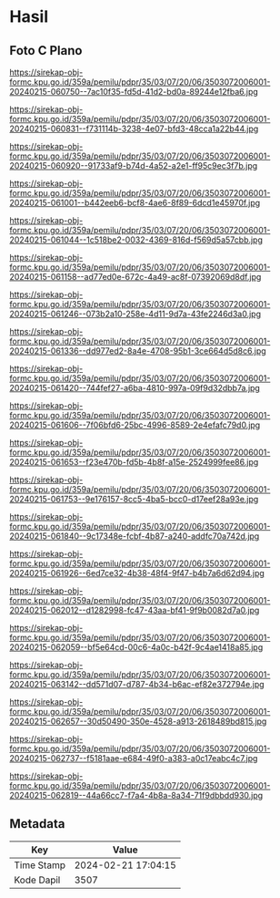 # Hasil

## Foto C Plano

https://sirekap-obj-formc.kpu.go.id/359a/pemilu/pdpr/35/03/07/20/06/3503072006001-20240215-060750--7ac10f35-fd5d-41d2-bd0a-89244e12fba6.jpg

https://sirekap-obj-formc.kpu.go.id/359a/pemilu/pdpr/35/03/07/20/06/3503072006001-20240215-060831--f731114b-3238-4e07-bfd3-48cca1a22b44.jpg

https://sirekap-obj-formc.kpu.go.id/359a/pemilu/pdpr/35/03/07/20/06/3503072006001-20240215-060920--91733af9-b74d-4a52-a2e1-ff95c9ec3f7b.jpg

https://sirekap-obj-formc.kpu.go.id/359a/pemilu/pdpr/35/03/07/20/06/3503072006001-20240215-061001--b442eeb6-bcf8-4ae6-8f89-6dcd1e45970f.jpg

https://sirekap-obj-formc.kpu.go.id/359a/pemilu/pdpr/35/03/07/20/06/3503072006001-20240215-061044--1c518be2-0032-4369-816d-f569d5a57cbb.jpg

https://sirekap-obj-formc.kpu.go.id/359a/pemilu/pdpr/35/03/07/20/06/3503072006001-20240215-061158--ad77ed0e-672c-4a49-ac8f-07392069d8df.jpg

https://sirekap-obj-formc.kpu.go.id/359a/pemilu/pdpr/35/03/07/20/06/3503072006001-20240215-061246--073b2a10-258e-4d11-9d7a-43fe2246d3a0.jpg

https://sirekap-obj-formc.kpu.go.id/359a/pemilu/pdpr/35/03/07/20/06/3503072006001-20240215-061336--dd977ed2-8a4e-4708-95b1-3ce664d5d8c6.jpg

https://sirekap-obj-formc.kpu.go.id/359a/pemilu/pdpr/35/03/07/20/06/3503072006001-20240215-061420--744fef27-a6ba-4810-997a-09f9d32dbb7a.jpg

https://sirekap-obj-formc.kpu.go.id/359a/pemilu/pdpr/35/03/07/20/06/3503072006001-20240215-061606--7f06bfd6-25bc-4996-8589-2e4efafc79d0.jpg

https://sirekap-obj-formc.kpu.go.id/359a/pemilu/pdpr/35/03/07/20/06/3503072006001-20240215-061653--f23e470b-fd5b-4b8f-a15e-2524999fee86.jpg

https://sirekap-obj-formc.kpu.go.id/359a/pemilu/pdpr/35/03/07/20/06/3503072006001-20240215-061753--9e176157-8cc5-4ba5-bcc0-d17eef28a93e.jpg

https://sirekap-obj-formc.kpu.go.id/359a/pemilu/pdpr/35/03/07/20/06/3503072006001-20240215-061840--9c17348e-fcbf-4b87-a240-addfc70a742d.jpg

https://sirekap-obj-formc.kpu.go.id/359a/pemilu/pdpr/35/03/07/20/06/3503072006001-20240215-061926--6ed7ce32-4b38-48f4-9f47-b4b7a6d62d94.jpg

https://sirekap-obj-formc.kpu.go.id/359a/pemilu/pdpr/35/03/07/20/06/3503072006001-20240215-062012--d1282998-fc47-43aa-bf41-9f9b0082d7a0.jpg

https://sirekap-obj-formc.kpu.go.id/359a/pemilu/pdpr/35/03/07/20/06/3503072006001-20240215-062059--bf5e64cd-00c6-4a0c-b42f-9c4ae1418a85.jpg

https://sirekap-obj-formc.kpu.go.id/359a/pemilu/pdpr/35/03/07/20/06/3503072006001-20240215-063142--dd571d07-d787-4b34-b6ac-ef82e372794e.jpg

https://sirekap-obj-formc.kpu.go.id/359a/pemilu/pdpr/35/03/07/20/06/3503072006001-20240215-062657--30d50490-350e-4528-a913-2618489bd815.jpg

https://sirekap-obj-formc.kpu.go.id/359a/pemilu/pdpr/35/03/07/20/06/3503072006001-20240215-062737--f5181aae-e684-49f0-a383-a0c17eabc4c7.jpg

https://sirekap-obj-formc.kpu.go.id/359a/pemilu/pdpr/35/03/07/20/06/3503072006001-20240215-062819--44a66cc7-f7a4-4b8a-8a34-71f9dbbdd930.jpg


## Metadata

| Key        | Value               |
| ---------- | ------------------- |
| Time Stamp | 2024-02-21 17:04:15 |
| Kode Dapil | 3507                |



